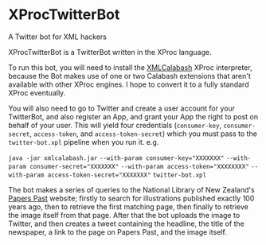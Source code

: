 # XProcTwitterBot
A Twitter bot for XML hackers

XProcTwitterBot is a TwitterBot written in the XProc language.

To run this bot, you will need to install the [XMLCalabash](http://xmlcalabash.com/) XProc interpreter, because the Bot makes use of one or two Calabash extensions that aren't available with other XProc engines. I hope to convert it to a fully standard XProc eventually.

You will also need to go to Twitter and create a user account for your TwitterBot, and also register an App, and grant your App the right to post on behalf of your user. This will yield four credentials (`consumer-key`, `consumer-secret`, `access-token`, and `access-token-secret`) which you must pass to the `twitter-bot.xpl` pipeline when you run it. e.g.

`java -jar xmlcalabash.jar` `--with-param consumer-key="XXXXXXX"` `--with-param consumer-secret="XXXXXXX"` `--with-param access-token="XXXXXXXX"` `--with-param access-token-secret="XXXXXXX"` `twitter-bot.xpl`

The bot makes a series of queries to the National Library of New Zealand's [Papers Past](http://paperspast.natlib.govt.nz/) website; firstly to search for illustrations published exactly 100 years ago, then to retrieve the first matching page, then finally to retrieve the image itself from that page. After that the bot uploads the image to Twitter, and then creates a tweet containing the headline, the title of the newspaper, a link to the page on Papers Past, and the image itself.

